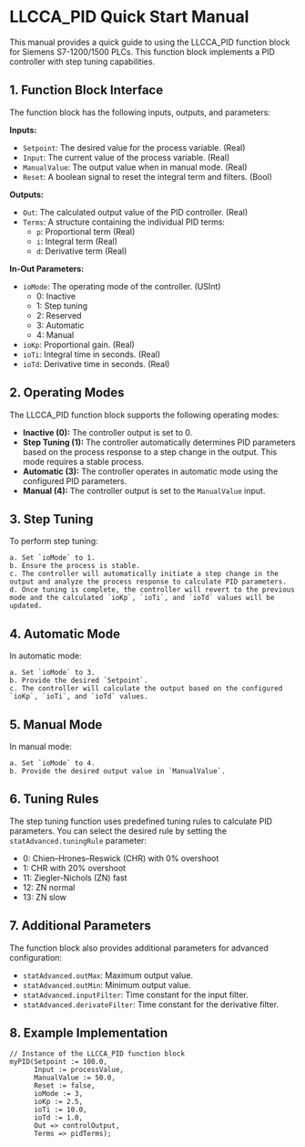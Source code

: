 # LLCCA_PID Quick Start Manual

This manual provides a quick guide to using the LLCCA_PID function block for Siemens S7-1200/1500 PLCs. This function block implements a PID controller with step tuning capabilities.

## 1. Function Block Interface

The function block has the following inputs, outputs, and parameters:

**Inputs:**

*   `Setpoint`:  The desired value for the process variable. (Real)
*   `Input`: The current value of the process variable. (Real)
*   `ManualValue`: The output value when in manual mode. (Real)
*   `Reset`: A boolean signal to reset the integral term and filters. (Bool)

**Outputs:**

*   `Out`: The calculated output value of the PID controller. (Real)
*   `Terms`: A structure containing the individual PID terms:
    *   `p`: Proportional term (Real)
    *   `i`: Integral term (Real)
    *   `d`: Derivative term (Real)

**In-Out Parameters:**

*   `ioMode`:  The operating mode of the controller. (USInt)
    *   0: Inactive
    *   1: Step tuning
    *   2: Reserved
    *   3: Automatic
    *   4: Manual
*   `ioKp`: Proportional gain. (Real)
*   `ioTi`: Integral time in seconds. (Real)
*   `ioTd`: Derivative time in seconds. (Real)

## 2. Operating Modes

The LLCCA_PID function block supports the following operating modes:

*   **Inactive (0):** The controller output is set to 0.
*   **Step Tuning (1):**  The controller automatically determines PID parameters based on the process response to a step change in the output. This mode requires a stable process.
*   **Automatic (3):** The controller operates in automatic mode using the configured PID parameters.
*   **Manual (4):** The controller output is set to the `ManualValue` input.

## 3. Step Tuning

To perform step tuning:

    a. Set `ioMode` to 1.
    b. Ensure the process is stable.
    c. The controller will automatically initiate a step change in the output and analyze the process response to calculate PID parameters.
    d. Once tuning is complete, the controller will revert to the previous mode and the calculated `ioKp`, `ioTi`, and `ioTd` values will be updated.

## 4. Automatic Mode

In automatic mode:

    a. Set `ioMode` to 3.
    b. Provide the desired `Setpoint`.
    c. The controller will calculate the output based on the configured `ioKp`, `ioTi`, and `ioTd` values.

## 5. Manual Mode

In manual mode:

    a. Set `ioMode` to 4.
    b. Provide the desired output value in `ManualValue`.

## 6. Tuning Rules

The step tuning function uses predefined tuning rules to calculate PID parameters. You can select the desired rule by setting the `statAdvanced.tuningRule` parameter:

*   0: Chien–Hrones–Reswick (CHR) with 0% overshoot
*   1: CHR with 20% overshoot
*   11: Ziegler-Nichols (ZN) fast
*   12: ZN normal
*   13: ZN slow

## 7. Additional Parameters

The function block also provides additional parameters for advanced configuration:

*   `statAdvanced.outMax`: Maximum output value.
*   `statAdvanced.outMin`: Minimum output value.
*   `statAdvanced.inputFilter`: Time constant for the input filter.
*   `statAdvanced.derivateFilter`: Time constant for the derivative filter.

## 8. Example Implementation

```structured text
// Instance of the LLCCA_PID function block
myPID(Setpoint := 100.0, 
      Input := processValue, 
      ManualValue := 50.0, 
      Reset := false, 
      ioMode := 3, 
      ioKp := 2.5, 
      ioTi := 10.0, 
      ioTd := 1.0, 
      Out => controlOutput, 
      Terms => pidTerms);
